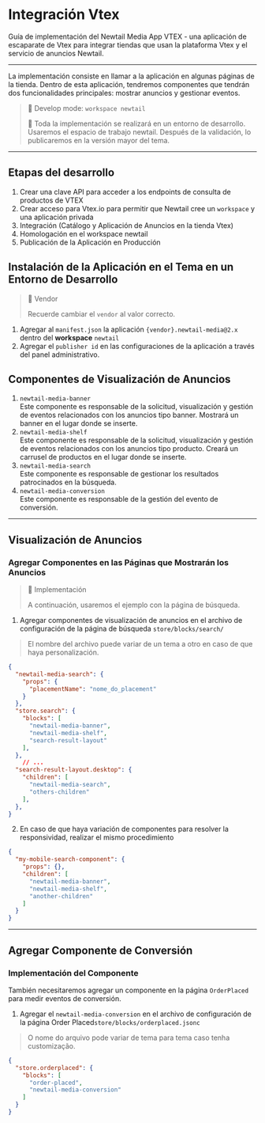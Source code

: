 # Integración Vtex

Guía de implementación del Newtail Media App VTEX - una aplicación de escaparate de Vtex para integrar tiendas que usan la plataforma Vtex y el servicio de anuncios Newtail.

---

La implementación consiste en llamar a la aplicación en algunas páginas de la tienda. Dentro de esta aplicación, tendremos componentes que tendrán dos funcionalidades principales: mostrar anuncios y gestionar eventos.

> 🚧 Develop mode: `workspace newtail`
> 
> 🚧 Toda la implementación se realizará en un entorno de desarrollo. Usaremos el espacio de trabajo newtail. Después de la validación, lo publicaremos en la versión mayor del tema.

***

## Etapas del desarrollo

1. Crear una clave API para acceder a los endpoints de consulta de productos de VTEX
2. Crear acceso para Vtex.io para permitir que Newtail cree un `workspace` y una aplicación privada
3. Integración (Catálogo y Aplicación de Anuncios en la tienda Vtex)
4. Homologación en el workspace newtail
5. Publicación de la Aplicación en Producción

## Instalación de la Aplicación en el Tema en un Entorno de Desarrollo

> 📘 Vendor
> 
> Recuerde cambiar el `vendor` al valor correcto.

1. Agregar al `manifest.json` la aplicación `{vendor}.newtail-media@2.x` dentro del **workspace** `newtail`
2. Agregar el `publisher id` en las configuraciones de la aplicación a través del panel administrativo.

## Componentes de Visualización de Anuncios

1. `newtail-media-banner`  
   Este componente es responsable de la solicitud, visualización y gestión de eventos relacionados con los anuncios tipo banner. Mostrará un banner en el lugar donde se inserte.
2. `newtail-media-shelf`  
   Este componente es responsable de la solicitud, visualización y gestión de eventos relacionados con los anuncios tipo producto. Creará un carrusel de productos en el lugar donde se inserte.
3. `newtail-media-search`  
   Este componente es responsable de gestionar los resultados patrocinados en la búsqueda.
4. `newtail-media-conversion`  
   Este componente es responsable de la gestión del evento de conversión.

***

## Visualización de Anuncios

### Agregar Componentes en las Páginas que Mostrarán los Anuncios

> 📘 Implementación
> 
> A continuación, usaremos el ejemplo con la página de búsqueda.

1. Agregar componentes de visualización de anuncios en el archivo de configuración de la página de búsqueda `store/blocks/search/`

> El nombre del archivo puede variar de un tema a otro en caso de que haya personalización.

```json
{
  "newtail-media-search": {
    "props": {
      "placementName": "nome_do_placement"
    }
  },
  "store.search": {
    "blocks": [
      "newtail-media-banner",
      "newtail-media-shelf",
      "search-result-layout"
    ],
  },
	// ...
  "search-result-layout.desktop": {
    "children": [
      "newtail-media-search",
      "others-children"
    ],
  },
}
```

2. En caso de que haya variación de componentes para resolver la responsividad, realizar el mismo procedimiento

```json
{
  "my-mobile-search-component": {
    "props": {},
    "children": [
      "newtail-media-banner",
      "newtail-media-shelf",
      "another-children"
    ]
  }
}
```

***

## Agregar Componente de Conversión

### Implementación del Componente

También necesitaremos agregar un componente en la página `OrderPlaced` para medir eventos de conversión.

1. Agregar el `newtail-media-conversion` en el archivo de configuración de la página Order Placed`store/blocks/orderplaced.jsonc`

> O nome do arquivo pode variar de tema para tema caso tenha customização.

```json
{
  "store.orderplaced": {
    "blocks": [
      "order-placed",
      "newtail-media-conversion"
    ]
  }
}
```